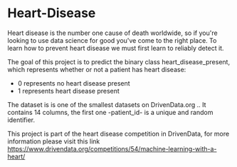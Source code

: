 # Heart-Disease

Heart disease is the number one cause of death worldwide, so if you're looking to use data science for good you've come to the right place. To learn how to prevent heart disease we must first learn to reliably detect it.

The goal of this project is to predict the binary class heart_disease_present, which represents whether or not a patient has heart disease:

- 0 represents no heart disease present
- 1 represents heart disease present

The dataset is is one of the smallest datasets on DrivenData.org .. It contains 14 columns, the first one -patient_id- is a unique and random identifier.

This project is part of the heart disease competition in DrivenData, for more information please visit this link https://www.drivendata.org/competitions/54/machine-learning-with-a-heart/
